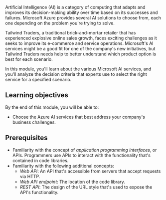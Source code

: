 Artificial Intelligence (AI) is a category of computing that adapts and improves its decision-making ability over time based on its successes and failures. Microsoft Azure provides several AI solutions to choose from, each one depending on the problem you're trying to solve.

Tailwind Traders, a traditional brick-and-mortar retailer that has experienced explosive online sales growth, faces exciting challenges as it seeks to improve its e-commerce and service operations. Microsoft's AI services might be a good fit for one of the company's new initiatives, but Tailwind Traders needs help to better understand which product option is best for each scenario.

In this module, you'll learn about the various Microsoft AI services, and you'll analyze the decision criteria that experts use to select the right service for a specified scenario.

## Learning objectives

By the end of this module, you will be able to:

- Choose the Azure AI services that best address your company's business challenges.

## Prerequisites

- Familiarity with the concept of *application programming interfaces*, or APIs. Programmers use APIs to interact with the functionality that's contained in code libraries.
- Familiarity with the following additional concepts:
  - *Web API*: An API that's accessible from servers that accept requests via HTTP. 
  - *Web API endpoint*: The location of the code library.
  - *REST API*: The design of the URL style that's used to expose the API's functionality.
